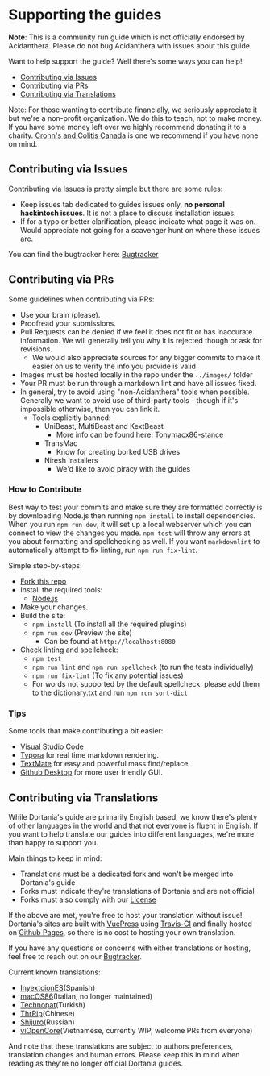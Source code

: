 # Supporting the guides

**Note**: This is a community run guide which is not officially endorsed by Acidanthera. Please do not bug Acidanthera with issues about this guide.

Want to help support the guide? Well there's some ways you can help!

* [Contributing via Issues](#contributing-via-issues)
* [Contributing via PRs](#contributing-via-prs)
* [Contributing via Translations](#contributing-via-translations)

Note: For those wanting to contribute financially, we seriously appreciate it but we're a non-profit organization. We do this to teach, not to make money. If you have some money left over we highly recommend donating it to a charity. [Crohn's and Colitis Canada](https://crohnsandcolitis.donorportal.ca/Donation/DonationDetails.aspx?L=en-CA&G=159&F=1097&T=GENER) is one we recommend if you have none on mind.

## Contributing via Issues

 Contributing via Issues is pretty simple but there are some rules:

* Keep issues tab dedicated to guides issues only, **no personal hackintosh issues**. It is not a place to discuss installation issues.
* If for a typo or better clarification, please indicate what page it was on. Would appreciate not going for a scavenger hunt on where these issues are.

You can find the bugtracker here: [Bugtracker](https://github.com/dortania/bugtracker)

## Contributing via PRs

Some guidelines when contributing via PRs:

* Use your brain (please).
* Proofread your submissions.
* Pull Requests can be denied if we feel it does not fit or has inaccurate information. We will generally tell you why it is rejected though or ask for revisions.
  * We would also appreciate sources for any bigger commits to make it easier on us to verify the info you provide is valid
* Images must be hosted locally in the repo under the `../images/` folder
* Your PR must be run through a markdown lint and have all issues fixed.
* In general, try to avoid using "non-Acidanthera" tools when possible. Generally we want to avoid use of third-party tools  - though if it's impossible otherwise, then you can link it.
  * Tools explicitly banned:
    * UniBeast, MultiBeast and KextBeast
      * More info can be found here: [Tonymacx86-stance](https://github.com/khronokernel/Tonymcx86-stance)
    * TransMac
      * Know for creating borked USB drives
    * Niresh Installers
      * We'd like to avoid piracy with the guides

### How to Contribute

Best way to test your commits and make sure they are formatted correctly is by downloading Node.js then running `npm install` to install dependencies. When you run `npm run dev`, it will set up a local webserver which you can connect to view the changes you made. `npm test` will throw any errors at you about formatting and spellchecking as well. If you want `markdownlint` to automatically attempt to fix linting, run `npm run fix-lint`.

Simple step-by-steps:

* [Fork this repo](https://github.com/dortania/OpenCore-Install-Guide/fork/)
* Install the required tools:
  * [Node.js](https://nodejs.org/)
* Make your changes.
* Build the site:
  * `npm install` (To install all the required plugins)
  * `npm run dev` (Preview the site)
    * Can be found at `http://localhost:8080`
* Check linting and spellcheck:
  * `npm test`
  * `npm run lint` and `npm run spellcheck` (to run the tests individually)
  * `npm run fix-lint` (To fix any potential issues)
  * For words not supported by the default spellcheck, please add them to the [dictionary.txt](./dictionary/dictionary.txt) and run `npm run sort-dict`

### Tips

Some tools that make contributing a bit easier:

* [Visual Studio Code](https://code.visualstudio.com)
* [Typora](https://typora.io) for real time markdown rendering.
* [TextMate](https://macromates.com) for easy and powerful mass find/replace.
* [Github Desktop](https://desktop.github.com) for more user friendly GUI.

## Contributing via Translations

While Dortania's guide are primarily English based, we know there's plenty of other languages in the world and that not everyone is fluent in English. If you want to help translate our guides into different languages, we're more than happy to support you.

Main things to keep in mind:

* Translations must be a dedicated fork and won't be merged into Dortania's guide
* Forks must indicate they're translations of Dortania and are not official
* Forks must also comply with our [License](LICENSE.md)

If the above are met, you're free to host your translation without issue! Dortania's sites are built with [VuePress](https://vuepress.vuejs.org) using [Travis-CI](https://travis-ci.org) and finally hosted on [Github Pages](https://pages.github.com), so there is no cost to hosting your own translation.

If you have any questions or concerns with either translations or hosting, feel free to reach out on our [Bugtracker](https://github.com/dortania/bugtracker).

Current known translations:

* [InyextcionES](https://github.com/InyextcionES/OpenCore-Install-Guide)(Spanish)
* [macOS86](https://macos86.gitbook.io/guida-opencore/)(Italian, no longer maintained)
* [Technopat](https://www.technopat.net/sosyal/konu/opencore-ile-macos-kurulum-rehberi.963661/)(Turkish)
* [ThrRip](https://github.com/ThrRip/OpenCore-Install-Guide)(Chinese)
* [Shijuro](https://github.com/shijuro/OpenCore-Install-Guide)(Russian)
* [viOpenCore](https://github.com/viOpenCore/OpenCore-Install-Guide)(Vietnamese, currently WIP, welcome PRs from everyone)

And note that these translations are subject to authors preferences, translation changes and human errors. Please keep this in mind when reading as they're no longer official Dortania guides.

